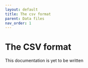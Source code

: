 ```yaml
---
layout: default
title: The csv format
parent: Data files
nav_order: 1
---
```


# The CSV format

This documentation is yet to be written